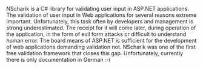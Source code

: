 NScharik is a C# library for validating user input in ASP.NET applications.
The validation of user input in Web applications for several reasons
extreme important. Unfortunately, this task often by developers and management is strong
underestimated. The receipt for it will come later, during operation of the application, in the form of
evil form attacks or difficult to understand human error.
The board means of ASP.NET is sufficient for the development of web applications
demanding validation not.
NScharik was one of the first free validation framework that closes this gap.
Unfortunately, currently there is only documentation in German :-(
